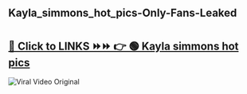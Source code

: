 
 ## Kayla_simmons_hot_pics-Only-Fans-Leaked

# <h2><a href="https://clipsfans.com/Kayla_simmons_hot_pics&ref=git">🔗 Click to LINKS ⏩⏩ 👉 🟢 Kayla simmons hot pics </a></h2>

<a href="https://clipsfans.com/Kayla_simmons_hot_pics&ref=git" rel="nofollow" data-target="animated-image.originalLink"><img src="https://i.ibb.co.com/xMMVF88/686577567.gif" alt="Viral Video Original" style="max-width: 100%; display: inline-block;" data-target="animated-image.originalImage"></a>
